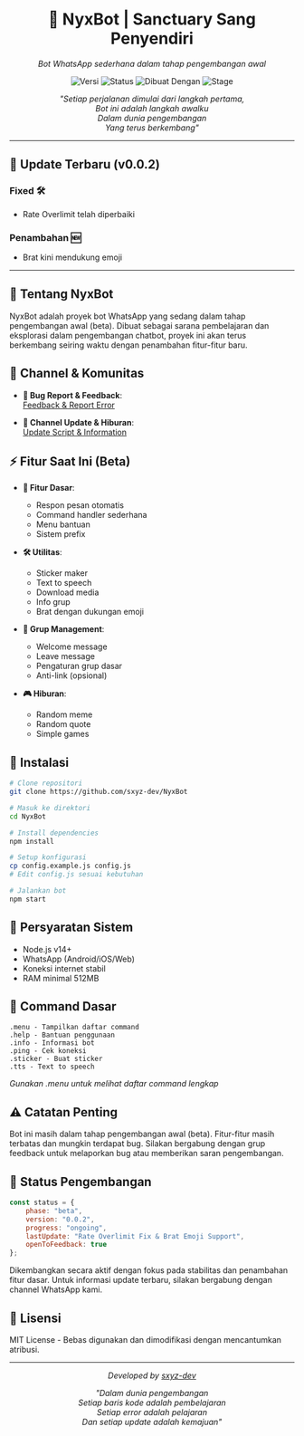 <div align="center">

# 🌙 NyxBot | Sanctuary Sang Penyendiri
*Bot WhatsApp sederhana dalam tahap pengembangan awal*

![Versi](https://img.shields.io/badge/versi-0.0.2%20beta-blue.svg?style=for-the-badge)
![Status](https://img.shields.io/badge/status-dalam%20pengembangan-yellow.svg?style=for-the-badge)
![Dibuat Dengan](https://img.shields.io/badge/dibuat%20dengan-Node.js-green.svg?style=for-the-badge)
![Stage](https://img.shields.io/badge/stage-beta-orange.svg?style=for-the-badge)

*"Setiap perjalanan dimulai dari langkah pertama,  
Bot ini adalah langkah awalku  
Dalam dunia pengembangan  
Yang terus berkembang"*

</div>

---

## 📣 Update Terbaru (v0.0.2)

### Fixed 🛠️
- Rate Overlimit telah diperbaiki
  
### Penambahan 🆕
- Brat kini mendukung emoji

---

## 📖 Tentang NyxBot

NyxBot adalah proyek bot WhatsApp yang sedang dalam tahap pengembangan awal (beta). Dibuat sebagai sarana pembelajaran dan eksplorasi dalam pengembangan chatbot, proyek ini akan terus berkembang seiring waktu dengan penambahan fitur-fitur baru.

## 📢 Channel & Komunitas

- **🐞 Bug Report & Feedback**:  
  [Feedback & Report Error](https://chat.whatsapp.com/KfKHGQ4EKmV4sqRAhEmQKg)

- **📱 Channel Update & Hiburan**:  
  [Update Script & Information](https://whatsapp.com/channel/0029VaxKuXD6WaKh3VQYgm0C)

## ⚡ Fitur Saat Ini (Beta)

- **📱 Fitur Dasar**: 
  - Respon pesan otomatis
  - Command handler sederhana
  - Menu bantuan
  - Sistem prefix

- **🛠️ Utilitas**:
  - Sticker maker
  - Text to speech
  - Download media
  - Info grup
  - Brat dengan dukungan emoji

- **👥 Grup Management**:
  - Welcome message
  - Leave message
  - Pengaturan grup dasar
  - Anti-link (opsional)

- **🎮 Hiburan**:
  - Random meme
  - Random quote
  - Simple games

## 🌟 Instalasi

```bash
# Clone repositori
git clone https://github.com/sxyz-dev/NyxBot

# Masuk ke direktori
cd NyxBot

# Install dependencies
npm install

# Setup konfigurasi
cp config.example.js config.js
# Edit config.js sesuai kebutuhan

# Jalankan bot
npm start
```

## 📝 Persyaratan Sistem

- Node.js v14+
- WhatsApp (Android/iOS/Web)
- Koneksi internet stabil
- RAM minimal 512MB

## 🤖 Command Dasar

```
.menu - Tampilkan daftar command
.help - Bantuan penggunaan
.info - Informasi bot
.ping - Cek koneksi
.sticker - Buat sticker
.tts - Text to speech
```

*Gunakan .menu untuk melihat daftar command lengkap*

## ⚠️ Catatan Penting

Bot ini masih dalam tahap pengembangan awal (beta). Fitur-fitur masih terbatas dan mungkin terdapat bug. Silakan bergabung dengan grup feedback untuk melaporkan bug atau memberikan saran pengembangan.

## 🌙 Status Pengembangan

```javascript
const status = {
    phase: "beta",
    version: "0.0.2",
    progress: "ongoing",
    lastUpdate: "Rate Overlimit Fix & Brat Emoji Support",
    openToFeedback: true
};
```

Dikembangkan secara aktif dengan fokus pada stabilitas dan penambahan fitur dasar. Untuk informasi update terbaru, silakan bergabung dengan channel WhatsApp kami.

## 📜 Lisensi

MIT License - Bebas digunakan dan dimodifikasi dengan mencantumkan atribusi.

---

<div align="center">

*Developed by [sxyz-dev](https://github.com/sxyz-dev)*  

*"Dalam dunia pengembangan  
Setiap baris kode adalah pembelajaran  
Setiap error adalah pelajaran  
Dan setiap update adalah kemajuan"*

</div>